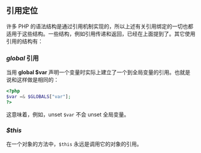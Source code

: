 引用定位
--------

许多 PHP
的语法结构是通过引用机制实现的，所以上述有关引用绑定的一切也都适用于这些结构。一些结构，例如引用传递和返回，已经在上面提到了。其它使用引用的结构有：

### *global* 引用

当用 **global $var**
声明一个变量时实际上建立了一个到全局变量的引用。也就是说和这样做是相同的：

``` php
<?php
$var =& $GLOBALS["var"];
?>
```

这意味着，例如，unset `$var` 不会 unset 全局变量。

### *$this*

在一个对象的方法中，`$this` 永远是调用它的对象的引用。
